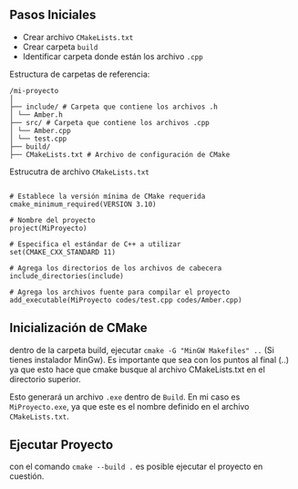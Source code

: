 ## Pasos Iniciales

- Crear archivo `CMakeLists.txt`
- Crear carpeta `build`
- Identificar carpeta donde están los archivo `.cpp`

Estructura de carpetas de referencia:

```
/mi-proyecto
│
├── include/ # Carpeta que contiene los archivos .h
│ └── Amber.h
├── src/ # Carpeta que contiene los archivos .cpp
│ └── Amber.cpp
│ └── test.cpp
├── build/
├── CMakeLists.txt # Archivo de configuración de CMake
```

Estrucutra de archivo `CMakeLists.txt`

```

# Establece la versión mínima de CMake requerida
cmake_minimum_required(VERSION 3.10)

# Nombre del proyecto
project(MiProyecto)

# Especifica el estándar de C++ a utilizar
set(CMAKE_CXX_STANDARD 11)

# Agrega los directorios de los archivos de cabecera
include_directories(include)

# Agrega los archivos fuente para compilar el proyecto
add_executable(MiProyecto codes/test.cpp codes/Amber.cpp)
```

## Inicialización de CMake

dentro de la carpeta build, ejecutar `cmake -G "MinGW Makefiles" ..` (Si tienes instalador MinGw). Es importante que sea con los puntos al final (..) ya que esto hace que cmake busque al archivo CMakeLists.txt en el directorio superior.

Esto generará un archivo `.exe` dentro de `Build`. En mi caso es `MiProyecto.exe`, ya que este es el nombre definido en el archivo `CMakeLists.txt`.

## Ejecutar Proyecto

con el comando `cmake --build .` es posible ejecutar el proyecto en cuestión.
